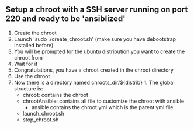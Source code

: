 ## Setup a chroot with a SSH server running on port 220 and ready to be 'ansiblized'

1. Create the chroot
  1. Launch 'sudo ./create_chroot.sh' (make sure you have debootstrap installed before)
  2. You will be prompted for the ubuntu distribution you want to create the chroot from
  3. Wait for it
  4. Congratulations, you have a chroot created in the chroot directory
2. Use the chroot
  1. Now there is a directory named chroots_dir/${distrib}
    1. The global structure is: 
       * chroot: contains the chroot
       * chrootAnsible: contains all file to customize the chroot with ansible
         * ansible contains the chroot.yml which is the parent yml file
       * launch_chroot.sh
       * stop_chroot.sh
